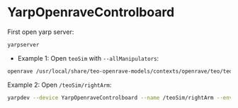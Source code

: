 # YarpOpenraveControlboard

First open yarp server:
```bash
yarpserver
```

- Example 1: Open `teoSim` with `--allManipulators`:
```bash
openrave /usr/local/share/teo-openrave-models/contexts/openrave/teo/teo.robot.xml --module OpenraveYarpPluginLoader "open --device controlboardwrapper2 --subdevice YarpOpenraveControlboard --robotIndex 0 --allManipulators"
   ```

Example 2: Open `/teoSim/rightArm`:
```bash
yarpdev --device YarpOpenraveControlboard --name /teoSim/rightArm --env /usr/local/share/teo-openrave-models/contexts/openrave/teo/teo.robot.xml  --robotIndex 0 --manipulatorIndex 2 --view
```
